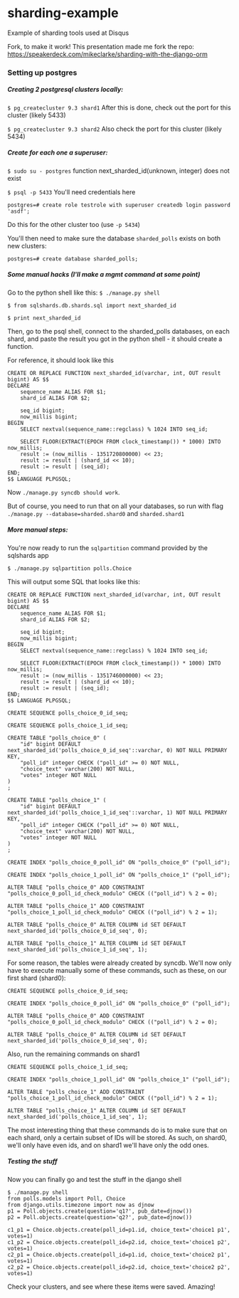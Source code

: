 # sharding-example
Example of sharding tools used at Disqus

Fork, to make it work!
This presentation made me fork the repo: https://speakerdeck.com/mikeclarke/sharding-with-the-django-orm

### Setting up postgres

##### Creating 2 postgresql clusters locally:
`$ pg_createcluster 9.3 shard1`
After this is done, check out the port for this cluster (likely 5433)

`$ pg_createcluster 9.3 shard2`
Also check the port for this cluster (likely 5434)

##### Create for each one a superuser:
`$ sudo su - postgres`
function next_sharded_id(unknown, integer) does not exist

`$ psql -p 5433` You'll need credentials here

`postgres=# create role testrole with superuser createdb login password 'asdf';`  

Do this for the other cluster too (use `-p 5434`)

You'll then need to make sure the database `sharded_polls` exists on both new clusters:

`postgres=# create database sharded_polls;`

##### Some manual hacks (I'll make a mgmt command at some point)
Go to the python shell like this:
`$ ./manage.py shell`

`$ from sqlshards.db.shards.sql import next_sharded_id`

`$ print next_sharded_id`

Then, go to the psql shell, connect to the sharded_polls databases, on each shard, and paste the result you got in the python shell - it should create a function.

For reference, it should look like this

```
CREATE OR REPLACE FUNCTION next_sharded_id(varchar, int, OUT result bigint) AS $$
DECLARE
    sequence_name ALIAS FOR $1;
    shard_id ALIAS FOR $2;

    seq_id bigint;
    now_millis bigint;
BEGIN
    SELECT nextval(sequence_name::regclass) % 1024 INTO seq_id;

    SELECT FLOOR(EXTRACT(EPOCH FROM clock_timestamp()) * 1000) INTO now_millis;
    result := (now_millis - 1351720800000) << 23;
    result := result | (shard_id << 10);
    result := result | (seq_id);
END;
$$ LANGUAGE PLPGSQL;
```

Now `./manage.py syncdb should work`.

But of course, you need to run that on all your databases, so run with flag
`./manage.py --database=sharded.shard0` and `sharded.shard1`

##### More manual steps:
You're now ready to run the `sqlpartition` command provided by the sqlshards app

`$ ./manage.py sqlpartition polls.Choice`

This will output some SQL that looks like this:
```
CREATE OR REPLACE FUNCTION next_sharded_id(varchar, int, OUT result bigint) AS $$
DECLARE
    sequence_name ALIAS FOR $1;
    shard_id ALIAS FOR $2;

    seq_id bigint;
    now_millis bigint;
BEGIN
    SELECT nextval(sequence_name::regclass) % 1024 INTO seq_id;

    SELECT FLOOR(EXTRACT(EPOCH FROM clock_timestamp()) * 1000) INTO now_millis;
    result := (now_millis - 1351746000000) << 23;
    result := result | (shard_id << 10);
    result := result | (seq_id);
END;
$$ LANGUAGE PLPGSQL;

CREATE SEQUENCE polls_choice_0_id_seq;

CREATE SEQUENCE polls_choice_1_id_seq;

CREATE TABLE "polls_choice_0" (
    "id" bigint DEFAULT next_sharded_id('polls_choice_0_id_seq'::varchar, 0) NOT NULL PRIMARY KEY,
    "poll_id" integer CHECK ("poll_id" >= 0) NOT NULL,
    "choice_text" varchar(200) NOT NULL,
    "votes" integer NOT NULL
)
;

CREATE TABLE "polls_choice_1" (
    "id" bigint DEFAULT next_sharded_id('polls_choice_1_id_seq'::varchar, 1) NOT NULL PRIMARY KEY,
    "poll_id" integer CHECK ("poll_id" >= 0) NOT NULL,
    "choice_text" varchar(200) NOT NULL,
    "votes" integer NOT NULL
)
;

CREATE INDEX "polls_choice_0_poll_id" ON "polls_choice_0" ("poll_id");

CREATE INDEX "polls_choice_1_poll_id" ON "polls_choice_1" ("poll_id");

ALTER TABLE "polls_choice_0" ADD CONSTRAINT "polls_choice_0_poll_id_check_modulo" CHECK (("poll_id") % 2 = 0);

ALTER TABLE "polls_choice_1" ADD CONSTRAINT "polls_choice_1_poll_id_check_modulo" CHECK (("poll_id") % 2 = 1);

ALTER TABLE "polls_choice_0" ALTER COLUMN id SET DEFAULT next_sharded_id('polls_choice_0_id_seq', 0);

ALTER TABLE "polls_choice_1" ALTER COLUMN id SET DEFAULT next_sharded_id('polls_choice_1_id_seq', 1);
```

For some reason, the tables were already created by syncdb. We'll now only have to execute manually some of these commands, such as these, on our first shard (shard0):

```
CREATE SEQUENCE polls_choice_0_id_seq;

CREATE INDEX "polls_choice_0_poll_id" ON "polls_choice_0" ("poll_id");

ALTER TABLE "polls_choice_0" ADD CONSTRAINT "polls_choice_0_poll_id_check_modulo" CHECK (("poll_id") % 2 = 0);

ALTER TABLE "polls_choice_0" ALTER COLUMN id SET DEFAULT next_sharded_id('polls_choice_0_id_seq', 0);
```

Also, run the remaining commands on shard1
```
CREATE SEQUENCE polls_choice_1_id_seq;

CREATE INDEX "polls_choice_1_poll_id" ON "polls_choice_1" ("poll_id");

ALTER TABLE "polls_choice_1" ADD CONSTRAINT "polls_choice_1_poll_id_check_modulo" CHECK (("poll_id") % 2 = 1);

ALTER TABLE "polls_choice_1" ALTER COLUMN id SET DEFAULT next_sharded_id('polls_choice_1_id_seq', 1);
```

The most interesting thing that these commands do is to make sure that on each shard, only a certain subset of IDs will be stored. As such, on shard0, we'll only have even ids, and on shard1 we'll have only the odd ones.

##### Testing the stuff
Now you can finally go and test the stuff in the django shell

```
$ ./manage.py shell
from polls.models import Poll, Choice
from django.utils.timezone import now as djnow
p1 = Poll.objects.create(question='q1?', pub_date=djnow())
p2 = Poll.objects.create(question='q2?', pub_date=djnow())

c1_p1 = Choice.objects.create(poll_id=p1.id, choice_text='choice1 p1', votes=1)
c1_p2 = Choice.objects.create(poll_id=p2.id, choice_text='choice1 p2', votes=1)
c2_p1 = Choice.objects.create(poll_id=p1.id, choice_text='choice2 p1', votes=1)
c2_p2 = Choice.objects.create(poll_id=p2.id, choice_text='choice2 p2', votes=1)
```

Check your clusters, and see where these items were saved. Amazing!
